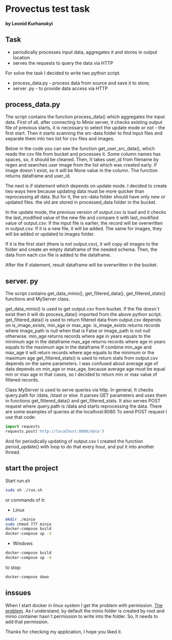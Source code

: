 # Provectus test task
#### by Leonid Kurhanskyi

## Task
- periodically processes input data, aggregates it and stores in output location
- serves the requests to query the data via HTTP

For solve the task I decided to write two python script.
- process_data.py - process data from source and save it to store;
- server .py - to provide data access via HTTP   

## process_data.py
The script contains the function process_data() which aggregates the input data.
First of all, after connecting to Minio server, it checks existing output file of previous starts, it is necessary to select the update mode or not - the first start. Then it starts scanning the src-data folder to find input files and separate them into two list for csv files and images.

Below in the code you can see the function get_user_src_data(), which reads the csv file from bucket and processes it. Some column names has spaces, so, it should be cleaned. Then, It takes user_id from filename by regex and searches user image from the list which was created early. If image doesn`t exist, so it will be None value in the column. The function returns dataframe and user_id.

The next is if statement which depends on update mode. I decided to create two ways here because updating data must be more quicker than reprocessing all data. But for it, the src-data folder should have only new or updated files. the old are stored in processed_data folder in the bucket.

In the update mode, the previous version of output.csv is load and it checks the last_modified value of the new file and compare it with last_modified value of output.csv.
If the input file is earlier, the record will be overwritten in output.csv. If it is a new file, it will be added. The same for images, they will be added or updated to images folder.

If it is the first start (there is not output.csv), it will copy all images to the folder and create an empty dataframe of the needed schema. Then, the data from each csv file is added to the dataframe.

After the if statement, result dataframe will be overwritten in the bucket.


## server. py
The script contains get_data_minio(), get_filtered_data(), get_filtered_stats() functions and MyServer class.

get_data_minio() is used to get output.csv from bucket. If the file doesn`t exist then it will do process_data() imported from the above python script.
get_filtered_data() is used to return filtered data from output.csv depends on is_image_exists, min_age or max_age.
is_image_exists returns records where image_path is null when that is False or image_path is not null otherwise.
min_age returns records where age in years equals to the minimum age in the dataframe
max_age returns records where age in years equals to the maximum age in the dataframe
If combine min_age and max_age it will return records where age equals to the minimum or the maximum age
get_filtered_stats() is used to return stats from output.csv depends on the same parameters. I was confused about average age of data depends on min_age or max_age, because average age must be equal min or max age in that cases, so I decided to return min or max value of filtered records.

Class MyServer is used to serve queries via http.
In general, It checks query.path for /data, /stast or else. It parses GET parameters and uses them in functions get_filtered_data() and get_filtered_stats.
It also serves POST request where query.path is /data and starts reprocessing the data.
There are some examples of queries at the localhost:8080
To send POST request I use that code:
```python
import requests
requests.post('http://localhost:8080/data')
```

And for periodically updating of output.csv I created the function period_update() with loop to do that every hour, and put it into another thread.

## start the project
Start run.sh 
```bash
sudo sh ./run.sh
```
or commands of it:
- Linux
```bash
mkdir ./minio
sudo chmod 777 minio
docker-compose build
docker-compose up -d
```
- Windows
```bash
docker-compose build
docker-compose up -d
```
to stop:
```bash
docker-compose down
```

## inssues
When I start docker in linux system I get the problem with permission.
[The problem](https://stackoverflow.com/questions/72332735/minio-permission-denied). As I understand, by default the minio folder is created by root and minio container hasn`t permission to write into the folder. So, It needs to add that permission. 

Thanks for checking my application, I hope you liked it.
